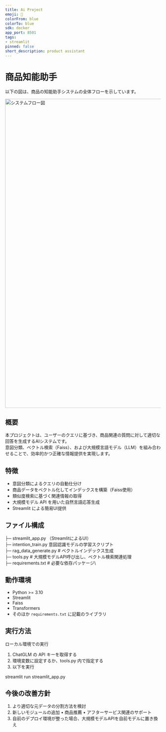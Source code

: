 ```yaml
---
title: Ai Project
emoji: 🚀
colorFrom: blue
colorTo: blue
sdk: docker
app_port: 8501
tags:
- streamlit
pinned: false
short_description: product assistant
---
```



# 商品知能助手

以下の図は、商品の知能助手システムの全体フローを示しています。  

<img src="flowchart.png" alt="システムフロー図" width="1000">

## 概要
本プロジェクトは、ユーザーのクエリに基づき、商品関連の質問に対して適切な回答を生成するAIシステムです。  
意図分類、ベクトル検索（Faiss）、および大規模言語モデル（LLM）を組み合わせることで、効率的かつ正確な情報提供を実現します。  

## 特徴
- 意図分類によるクエリの自動仕分け  
- 商品データをベクトル化してインデックスを構築（Faiss使用）  
- 類似度検索に基づく関連情報の取得  
- 大規模モデル API を用いた自然言語応答生成  
- Streamlit による簡易UI提供  

## ファイル構成

├─ streamlit_app.py （StreamlitによるUI）\
├─ intention_train.py 意図認識モデルの学習スクリプト\
├─ rag_data_generate.py    # ベクトルインデックス生成\
├─ tools.py                # 大規模モデルAPI呼び出し、ベクトル検索関連処理\
├─ requirements.txt        # 必要な依存パッケージ\
      

## 動作環境
- Python >= 3.10
- Streamlit
- Faiss
- Transformers
- そのほか `requirements.txt` に記載のライブラリ  


## 実行方法

ローカル環境での実行
1.	ChatGLM の API キーを取得する
2.	環境変数に設定するか、tools.py 内で指定する
3.	以下を実行

streamlit run streamlit_app.py



## 今後の改善方針

1.	より適切な元データの分割方法を検討
2.	新しいモジュールの追加
	•	商品推薦
	•	アフターサービス関連のサポート
3.	自前のデプロイ環境が整った場合、大規模モデルAPIを自前モデルに置き換え


